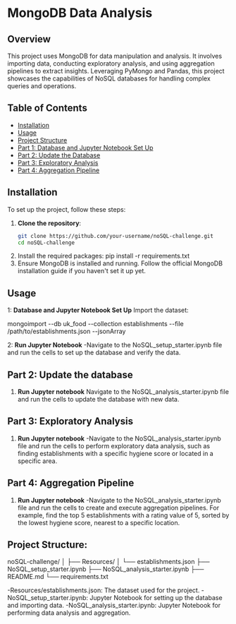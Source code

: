 # MongoDB Data Analysis

## Overview

This project uses MongoDB for data manipulation and analysis. It involves importing data, conducting exploratory analysis, and using aggregation pipelines to extract insights. Leveraging PyMongo and Pandas, this project showcases the capabilities of NoSQL databases for handling complex queries and operations.

## Table of Contents

- [Installation](#installation)
- [Usage](#usage)
- [Project Structure](#project-structure)
- [Part 1: Database and Jupyter Notebook Set Up](#part-1-database-and-jupyter-notebook-set-up)
- [Part 2: Update the Database](#part-2-update-the-database)
- [Part 3: Exploratory Analysis](#part-3-exploratory-analysis)
- [Part 4: Aggregation Pipeline](#part-4-aggregation-pipeline)

## Installation

To set up the project, follow these steps:

1. **Clone the repository**:
   ```sh
   git clone https://github.com/your-username/noSQL-challenge.git
   cd noSQL-challenge
2. Install the required packages: pip install -r requirements.txt
3. Ensure MongoDB is installed and running. Follow the official MongoDB installation guide if you haven't set it up yet.

## Usage 


1: **Database and Jupyter Notebook Set Up**
Import the dataset:

mongoimport --db uk_food --collection establishments --file /path/to/establishments.json --jsonArray

2: **Run Jupyter Notebook**
-Navigate to the NoSQL_setup_starter.ipynb file and run the cells to set up the database and verify the data.

## Part 2: Update the database

1. **Run Jupyter notebook** 
Navigate to the NoSQL_analysis_starter.ipynb file and run the cells to update the database with new data.

## Part 3: Exploratory Analysis

1. **Run Jupyter notebook**
   -Navigate to the NoSQL_analysis_starter.ipynb file and run the cells to perform exploratory data analysis, such as finding establishments with a specific hygiene score or located in a specific area.


## Part 4: Aggregation Pipeline

1. **Run Jupyter notebook**
   -Navigate to the NoSQL_analysis_starter.ipynb file and run the cells to create and execute aggregation pipelines. For example, find the top 5 establishments with a rating value of 5, sorted by the lowest hygiene score, nearest to a specific location.


## Project Structure: 
noSQL-challenge/
│
├── Resources/
│   └── establishments.json
├── NoSQL_setup_starter.ipynb
├── NoSQL_analysis_starter.ipynb
├── README.md
└── requirements.txt

-Resources/establishments.json: The dataset used for the project.
-NoSQL_setup_starter.ipynb: Jupyter Notebook for setting up the database and importing data.
-NoSQL_analysis_starter.ipynb: Jupyter Notebook for performing data analysis and aggregation.






